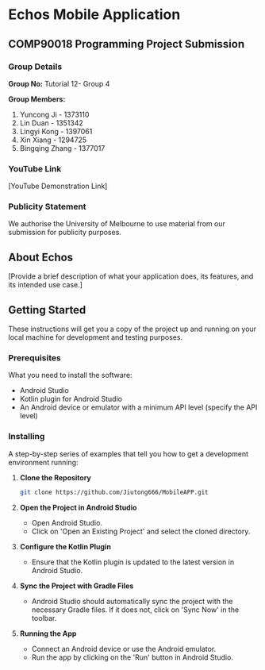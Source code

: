 # Echos Mobile Application

## COMP90018 Programming Project Submission

### Group Details

**Group No:** Tutorial 12- Group 4

**Group Members:**
1. Yuncong Ji - 1373110
2. Lin Duan - 1351342
3. Lingyi Kong - 1397061
4. Xin Xiang - 1294725
5. Bingqing Zhang - 1377017

### YouTube Link
[YouTube Demonstration Link]

### Publicity Statement
We authorise the University of Melbourne to use material from our submission for publicity purposes.

## About Echos

[Provide a brief description of what your application does, its features, and its intended use case.]

## Getting Started

These instructions will get you a copy of the project up and running on your local machine for development and testing purposes.

### Prerequisites

What you need to install the software:

- Android Studio
- Kotlin plugin for Android Studio
- An Android device or emulator with a minimum API level (specify the API level)

### Installing

A step-by-step series of examples that tell you how to get a development environment running:

1. **Clone the Repository**
    ```bash
    git clone https://github.com/Jiutong666/MobileAPP.git
    ```

2. **Open the Project in Android Studio**
    - Open Android Studio.
    - Click on 'Open an Existing Project' and select the cloned directory.

3. **Configure the Kotlin Plugin**
    - Ensure that the Kotlin plugin is updated to the latest version in Android Studio.

4. **Sync the Project with Gradle Files**
    - Android Studio should automatically sync the project with the necessary Gradle files. If it does not, click on 'Sync Now' in the toolbar.

5. **Running the App**
    - Connect an Android device or use the Android emulator.
    - Run the app by clicking on the 'Run' button in Android Studio.



